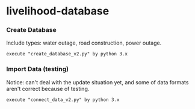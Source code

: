 # livelihood-database

### Create Database

Include types: water outage, road construction, power outage.

    execute "create_database_v2.py" by python 3.x


### Import Data (testing)

Notice: can't deal with the update situation yet, and some of data formats aren't correct because of testing.

    execute "connect_data_v2.py" by python 3.x

